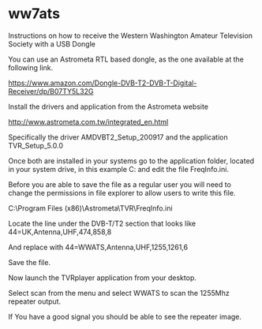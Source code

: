 # ww7ats
Instructions on how to receive the Western Washington Amateur Television Society with a USB Dongle

You can use an Astrometa RTL based dongle, as the one available at the following link.

https://www.amazon.com/Dongle-DVB-T2-DVB-T-Digital-Receiver/dp/B07TY5L32G

Install the drivers and application from the Astrometa website

http://www.astrometa.com.tw/integrated_en.html

Specifically the driver AMDVBT2_Setup_200917 and the application TVR_Setup_5.0.0

Once both are installed in your systems go to the application folder, located in your system drive, in this example C:
and edit the file FreqInfo.ini.

Before you are able to save the file as a regular user you will need to change the permissions in file explorer to allow users to write this file.

C:\Program Files (x86)\Astrometa\TVR\FreqInfo.ini


Locate the line under the DVB-T/T2 section that looks like
44=UK,Antenna,UHF,474,858,8

And replace with
44=WWATS,Antenna,UHF,1255,1261,6

Save the file.

Now launch the TVRplayer application from your desktop.

Select scan from the menu and select WWATS to scan the 1255Mhz repeater output.

If You have a good signal you should be able to see the repeater image.

